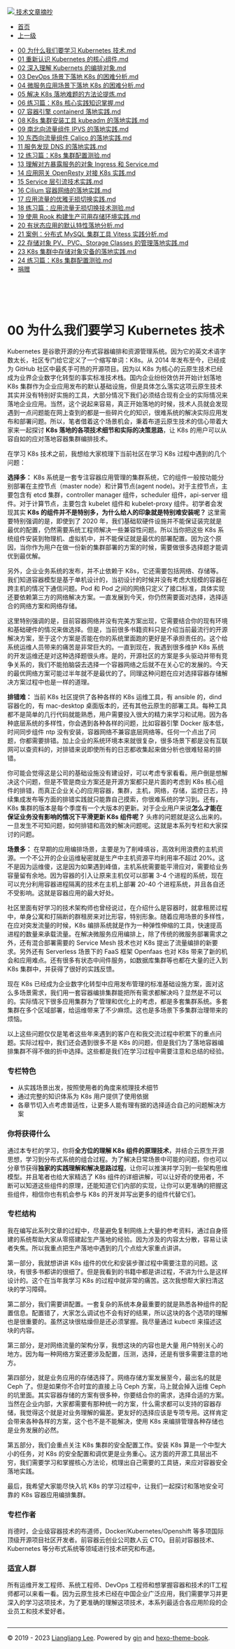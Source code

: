 <!DOCTYPE html>

<html xmlns="http://www.w3.org/1999/xhtml">
<head>
<head>
<meta content="text/html; charset=utf-8" http-equiv="Content-Type"/>
<meta content="width=device-width, initial-scale=1, maximum-scale=1.0, user-scalable=no" name="viewport"/>
<meta content="zh-cn" http-equiv="content-language"/>
<meta content="00 为什么我们要学习 Kubernetes 技术" name="description"/>
<link href="/static/favicon.png" rel="icon"/>
<title>00 为什么我们要学习 Kubernetes 技术 </title>
<link href="/static/index.css" rel="stylesheet"/>
<link href="/static/highlight.min.css" rel="stylesheet"/>
<script src="/static/highlight.min.js"></script>
<meta content="Hexo 4.2.0" name="generator"/>

</head>
<body>
<div class="book-container">
<div class="book-sidebar">
<div class="book-brand">
<a href="/">
<img src="/static/favicon.png"/>
<span>技术文章摘抄</span>
</a>
</div>
<div class="book-menu uncollapsible">
<ul class="uncollapsible">
<li><a class="current-tab" href="/">首页</a></li>
<li><a href="../">上一级</a></li>
</ul>
<ul class="uncollapsible">
<li>
<a class="menu-item" href="/%e4%b8%93%e6%a0%8f/Kubernetes%20%e5%ae%9e%e8%b7%b5%e5%85%a5%e9%97%a8%e6%8c%87%e5%8d%97/00%20%e4%b8%ba%e4%bb%80%e4%b9%88%e6%88%91%e4%bb%ac%e8%a6%81%e5%ad%a6%e4%b9%a0%20Kubernetes%20%e6%8a%80%e6%9c%af.md" id="00 为什么我们要学习 Kubernetes 技术.md">00 为什么我们要学习 Kubernetes 技术.md</a>
</li>
<li>
<a class="menu-item" href="/%e4%b8%93%e6%a0%8f/Kubernetes%20%e5%ae%9e%e8%b7%b5%e5%85%a5%e9%97%a8%e6%8c%87%e5%8d%97/01%20%e9%87%8d%e6%96%b0%e8%ae%a4%e8%af%86%20Kubernetes%20%e7%9a%84%e6%a0%b8%e5%bf%83%e7%bb%84%e4%bb%b6.md" id="01 重新认识 Kubernetes 的核心组件.md">01 重新认识 Kubernetes 的核心组件.md</a>
</li>
<li>
<a class="menu-item" href="/%e4%b8%93%e6%a0%8f/Kubernetes%20%e5%ae%9e%e8%b7%b5%e5%85%a5%e9%97%a8%e6%8c%87%e5%8d%97/02%20%e6%b7%b1%e5%85%a5%e7%90%86%e8%a7%a3%20Kubernets%20%e7%9a%84%e7%bc%96%e6%8e%92%e5%af%b9%e8%b1%a1.md" id="02 深入理解 Kubernets 的编排对象.md">02 深入理解 Kubernets 的编排对象.md</a>
</li>
<li>
<a class="menu-item" href="/%e4%b8%93%e6%a0%8f/Kubernetes%20%e5%ae%9e%e8%b7%b5%e5%85%a5%e9%97%a8%e6%8c%87%e5%8d%97/03%20DevOps%20%e5%9c%ba%e6%99%af%e4%b8%8b%e8%90%bd%e5%9c%b0%20K8s%20%e7%9a%84%e5%9b%b0%e9%9a%be%e5%88%86%e6%9e%90.md" id="03 DevOps 场景下落地 K8s 的困难分析.md">03 DevOps 场景下落地 K8s 的困难分析.md</a>
</li>
<li>
<a class="menu-item" href="/%e4%b8%93%e6%a0%8f/Kubernetes%20%e5%ae%9e%e8%b7%b5%e5%85%a5%e9%97%a8%e6%8c%87%e5%8d%97/04%20%e5%be%ae%e6%9c%8d%e5%8a%a1%e5%ba%94%e7%94%a8%e5%9c%ba%e6%99%af%e4%b8%8b%e8%90%bd%e5%9c%b0%20K8s%20%e7%9a%84%e5%9b%b0%e9%9a%be%e5%88%86%e6%9e%90.md" id="04 微服务应用场景下落地 K8s 的困难分析.md">04 微服务应用场景下落地 K8s 的困难分析.md</a>
</li>
<li>
<a class="menu-item" href="/%e4%b8%93%e6%a0%8f/Kubernetes%20%e5%ae%9e%e8%b7%b5%e5%85%a5%e9%97%a8%e6%8c%87%e5%8d%97/05%20%e8%a7%a3%e5%86%b3%20K8s%20%e8%90%bd%e5%9c%b0%e9%9a%be%e9%a2%98%e7%9a%84%e6%96%b9%e6%b3%95%e8%ae%ba%e6%8f%90%e7%82%bc.md" id="05 解决 K8s 落地难题的方法论提炼.md">05 解决 K8s 落地难题的方法论提炼.md</a>
</li>
<li>
<a class="menu-item" href="/%e4%b8%93%e6%a0%8f/Kubernetes%20%e5%ae%9e%e8%b7%b5%e5%85%a5%e9%97%a8%e6%8c%87%e5%8d%97/06%20%e7%bb%83%e4%b9%a0%e7%af%87%ef%bc%9aK8s%20%e6%a0%b8%e5%bf%83%e5%ae%9e%e8%b7%b5%e7%9f%a5%e8%af%86%e6%8e%8c%e6%8f%a1.md" id="06 练习篇：K8s 核心实践知识掌握.md">06 练习篇：K8s 核心实践知识掌握.md</a>
</li>
<li>
<a class="menu-item" href="/%e4%b8%93%e6%a0%8f/Kubernetes%20%e5%ae%9e%e8%b7%b5%e5%85%a5%e9%97%a8%e6%8c%87%e5%8d%97/07%20%e5%ae%b9%e5%99%a8%e5%bc%95%e6%93%8e%20containerd%20%e8%90%bd%e5%9c%b0%e5%ae%9e%e8%b7%b5.md" id="07 容器引擎 containerd 落地实践.md">07 容器引擎 containerd 落地实践.md</a>
</li>
<li>
<a class="menu-item" href="/%e4%b8%93%e6%a0%8f/Kubernetes%20%e5%ae%9e%e8%b7%b5%e5%85%a5%e9%97%a8%e6%8c%87%e5%8d%97/08%20K8s%20%e9%9b%86%e7%be%a4%e5%ae%89%e8%a3%85%e5%b7%a5%e5%85%b7%20kubeadm%20%e7%9a%84%e8%90%bd%e5%9c%b0%e5%ae%9e%e8%b7%b5.md" id="08 K8s 集群安装工具 kubeadm 的落地实践.md">08 K8s 集群安装工具 kubeadm 的落地实践.md</a>
</li>
<li>
<a class="menu-item" href="/%e4%b8%93%e6%a0%8f/Kubernetes%20%e5%ae%9e%e8%b7%b5%e5%85%a5%e9%97%a8%e6%8c%87%e5%8d%97/09%20%e5%8d%97%e5%8c%97%e5%90%91%e6%b5%81%e9%87%8f%e7%bb%84%e4%bb%b6%20IPVS%20%e7%9a%84%e8%90%bd%e5%9c%b0%e5%ae%9e%e8%b7%b5.md" id="09 南北向流量组件 IPVS 的落地实践.md">09 南北向流量组件 IPVS 的落地实践.md</a>
</li>
<li>
<a class="menu-item" href="/%e4%b8%93%e6%a0%8f/Kubernetes%20%e5%ae%9e%e8%b7%b5%e5%85%a5%e9%97%a8%e6%8c%87%e5%8d%97/10%20%e4%b8%9c%e8%a5%bf%e5%90%91%e6%b5%81%e9%87%8f%e7%bb%84%e4%bb%b6%20Calico%20%e7%9a%84%e8%90%bd%e5%9c%b0%e5%ae%9e%e8%b7%b5.md" id="10 东西向流量组件 Calico 的落地实践.md">10 东西向流量组件 Calico 的落地实践.md</a>
</li>
<li>
<a class="menu-item" href="/%e4%b8%93%e6%a0%8f/Kubernetes%20%e5%ae%9e%e8%b7%b5%e5%85%a5%e9%97%a8%e6%8c%87%e5%8d%97/11%20%e6%9c%8d%e5%8a%a1%e5%8f%91%e7%8e%b0%20DNS%20%e7%9a%84%e8%90%bd%e5%9c%b0%e5%ae%9e%e8%b7%b5.md" id="11 服务发现 DNS 的落地实践.md">11 服务发现 DNS 的落地实践.md</a>
</li>
<li>
<a class="menu-item" href="/%e4%b8%93%e6%a0%8f/Kubernetes%20%e5%ae%9e%e8%b7%b5%e5%85%a5%e9%97%a8%e6%8c%87%e5%8d%97/12%20%e7%bb%83%e4%b9%a0%e7%af%87%ef%bc%9aK8s%20%e9%9b%86%e7%be%a4%e9%85%8d%e7%bd%ae%e6%b5%8b%e9%aa%8c.md" id="12 练习篇：K8s 集群配置测验.md">12 练习篇：K8s 集群配置测验.md</a>
</li>
<li>
<a class="menu-item" href="/%e4%b8%93%e6%a0%8f/Kubernetes%20%e5%ae%9e%e8%b7%b5%e5%85%a5%e9%97%a8%e6%8c%87%e5%8d%97/13%20%e7%90%86%e8%a7%a3%e5%af%b9%e6%96%b9%e6%9a%b4%e9%9c%b2%e6%9c%8d%e5%8a%a1%e7%9a%84%e5%af%b9%e8%b1%a1%20Ingress%20%e5%92%8c%20Service.md" id="13 理解对方暴露服务的对象 Ingress 和 Service.md">13 理解对方暴露服务的对象 Ingress 和 Service.md</a>
</li>
<li>
<a class="menu-item" href="/%e4%b8%93%e6%a0%8f/Kubernetes%20%e5%ae%9e%e8%b7%b5%e5%85%a5%e9%97%a8%e6%8c%87%e5%8d%97/14%20%e5%ba%94%e7%94%a8%e7%bd%91%e5%85%b3%20OpenResty%20%e5%af%b9%e6%8e%a5%20K8s%20%e5%ae%9e%e8%b7%b5.md" id="14 应用网关 OpenResty 对接 K8s 实践.md">14 应用网关 OpenResty 对接 K8s 实践.md</a>
</li>
<li>
<a class="menu-item" href="/%e4%b8%93%e6%a0%8f/Kubernetes%20%e5%ae%9e%e8%b7%b5%e5%85%a5%e9%97%a8%e6%8c%87%e5%8d%97/15%20Service%20%e5%b1%82%e5%bc%95%e6%b5%81%e6%8a%80%e6%9c%af%e5%ae%9e%e8%b7%b5.md" id="15 Service 层引流技术实践.md">15 Service 层引流技术实践.md</a>
</li>
<li>
<a class="menu-item" href="/%e4%b8%93%e6%a0%8f/Kubernetes%20%e5%ae%9e%e8%b7%b5%e5%85%a5%e9%97%a8%e6%8c%87%e5%8d%97/16%20Cilium%20%e5%ae%b9%e5%99%a8%e7%bd%91%e7%bb%9c%e7%9a%84%e8%90%bd%e5%9c%b0%e5%ae%9e%e8%b7%b5.md" id="16 Cilium 容器网络的落地实践.md">16 Cilium 容器网络的落地实践.md</a>
</li>
<li>
<a class="menu-item" href="/%e4%b8%93%e6%a0%8f/Kubernetes%20%e5%ae%9e%e8%b7%b5%e5%85%a5%e9%97%a8%e6%8c%87%e5%8d%97/17%20%e5%ba%94%e7%94%a8%e6%b5%81%e9%87%8f%e7%9a%84%e4%bc%98%e9%9b%85%e6%97%a0%e6%8d%9f%e5%88%87%e6%8d%a2%e5%ae%9e%e8%b7%b5.md" id="17 应用流量的优雅无损切换实践.md">17 应用流量的优雅无损切换实践.md</a>
</li>
<li>
<a class="menu-item" href="/%e4%b8%93%e6%a0%8f/Kubernetes%20%e5%ae%9e%e8%b7%b5%e5%85%a5%e9%97%a8%e6%8c%87%e5%8d%97/18%20%e7%bb%83%e4%b9%a0%e7%af%87%ef%bc%9a%e5%ba%94%e7%94%a8%e6%b5%81%e9%87%8f%e6%97%a0%e6%8d%9f%e5%88%87%e6%8d%a2%e6%8a%80%e6%9c%af%e6%b5%8b%e9%aa%8c.md" id="18 练习篇：应用流量无损切换技术测验.md">18 练习篇：应用流量无损切换技术测验.md</a>
</li>
<li>
<a class="menu-item" href="/%e4%b8%93%e6%a0%8f/Kubernetes%20%e5%ae%9e%e8%b7%b5%e5%85%a5%e9%97%a8%e6%8c%87%e5%8d%97/19%20%e4%bd%bf%e7%94%a8%20Rook%20%e6%9e%84%e5%bb%ba%e7%94%9f%e4%ba%a7%e5%8f%af%e7%94%a8%e5%ad%98%e5%82%a8%e7%8e%af%e5%a2%83%e5%ae%9e%e8%b7%b5.md" id="19 使用 Rook 构建生产可用存储环境实践.md">19 使用 Rook 构建生产可用存储环境实践.md</a>
</li>
<li>
<a class="menu-item" href="/%e4%b8%93%e6%a0%8f/Kubernetes%20%e5%ae%9e%e8%b7%b5%e5%85%a5%e9%97%a8%e6%8c%87%e5%8d%97/20%20%e6%9c%89%e7%8a%b6%e6%80%81%e5%ba%94%e7%94%a8%e7%9a%84%e9%bb%98%e8%ae%a4%e7%89%b9%e6%80%a7%e8%90%bd%e5%9c%b0%e5%88%86%e6%9e%90.md" id="20 有状态应用的默认特性落地分析.md">20 有状态应用的默认特性落地分析.md</a>
</li>
<li>
<a class="menu-item" href="/%e4%b8%93%e6%a0%8f/Kubernetes%20%e5%ae%9e%e8%b7%b5%e5%85%a5%e9%97%a8%e6%8c%87%e5%8d%97/21%20%e6%a1%88%e4%be%8b%ef%bc%9a%e5%88%86%e5%b8%83%e5%bc%8f%20MySQL%20%e9%9b%86%e7%be%a4%e5%b7%a5%e5%85%b7%20Vitess%20%e5%ae%9e%e8%b7%b5%e5%88%86%e6%9e%90.md" id="21 案例：分布式 MySQL 集群工具 Vitess 实践分析.md">21 案例：分布式 MySQL 集群工具 Vitess 实践分析.md</a>
</li>
<li>
<a class="menu-item" href="/%e4%b8%93%e6%a0%8f/Kubernetes%20%e5%ae%9e%e8%b7%b5%e5%85%a5%e9%97%a8%e6%8c%87%e5%8d%97/22%20%e5%ad%98%e5%82%a8%e5%af%b9%e8%b1%a1%20PV%e3%80%81PVC%e3%80%81Storage%20Classes%20%e7%9a%84%e7%ae%a1%e7%90%86%e8%90%bd%e5%9c%b0%e5%ae%9e%e8%b7%b5.md" id="22 存储对象 PV、PVC、Storage Classes 的管理落地实践.md">22 存储对象 PV、PVC、Storage Classes 的管理落地实践.md</a>
</li>
<li>
<a class="menu-item" href="/%e4%b8%93%e6%a0%8f/Kubernetes%20%e5%ae%9e%e8%b7%b5%e5%85%a5%e9%97%a8%e6%8c%87%e5%8d%97/23%20K8s%20%e9%9b%86%e7%be%a4%e4%b8%ad%e5%ad%98%e5%82%a8%e5%af%b9%e8%b1%a1%e7%81%be%e5%a4%87%e7%9a%84%e8%90%bd%e5%9c%b0%e5%ae%9e%e8%b7%b5.md" id="23 K8s 集群中存储对象灾备的落地实践.md">23 K8s 集群中存储对象灾备的落地实践.md</a>
</li>
<li>
<a class="menu-item" href="/%e4%b8%93%e6%a0%8f/Kubernetes%20%e5%ae%9e%e8%b7%b5%e5%85%a5%e9%97%a8%e6%8c%87%e5%8d%97/24%20%e7%bb%83%e4%b9%a0%e7%af%87%ef%bc%9aK8s%20%e9%9b%86%e7%be%a4%e9%85%8d%e7%bd%ae%e6%b5%8b%e9%aa%8c.md" id="24 练习篇：K8s 集群配置测验.md">24 练习篇：K8s 集群配置测验.md</a>
</li>
<li><a href="/assets/捐赠.md">捐赠</a></li>
</ul>
</div>
</div>
<div class="sidebar-toggle" onclick="sidebar_toggle()" onmouseleave="remove_inner()" onmouseover="add_inner()">
<div class="sidebar-toggle-inner"></div>
</div>
<div class="off-canvas-content">
<div class="columns">
<div class="column col-12 col-lg-12">
<div class="book-navbar">
<header class="navbar">
<section class="navbar-section">
<a onclick="open_sidebar()">
<i class="icon icon-menu"></i>
</a>
</section>
</header>
</div>
<div class="book-content" style="max-width: 960px; margin: 0 auto;
    overflow-x: auto;
    overflow-y: hidden;">
<div class="book-post">

<p align="center" id="tip"></p>
<h1 class="title" data-id="00 为什么我们要学习 Kubernetes 技术" id="title">00 为什么我们要学习 Kubernetes 技术</h1>
<div><p>Kubernetes 是谷歌开源的分布式容器编排和资源管理系统。因为它的英文术语字数太长，社区专门给它定义了一个缩写单词：K8s。从 2014 年发布至今，已经成为 GitHub 社区中最炙手可热的开源项目。因为以 K8s 为核心的云原生技术已经成为业界企业数字化转型的事实标准技术栈。国内企业纷纷效仿并开始计划落地 K8s 集群作为企业应用发布的默认基础设施，但是具体怎么落实这项云原生技术其实并没有特别好实施的工具，大部分情况下我们必须结合现有企业的实际情况来落地企业应用。当然，这个说起来容易，真正开始落地的时候，技术人员就会发现遇到一点问题能在网上查到的都是一些碎片化的知识，很难系统的解决实际应用发布和部署问题。所以，笔者借着这个场景机会，秉着布道云原生技术的信心带着大家来一起探讨 <strong>K8s 落地的各项技术细节和实际的决策思路</strong>，让 K8s 的用户可以从容自如的应对落地容器集群编排技术。</p>
<p>在学习 K8s 技术之前，我想给大家梳理下当前社区在学习 K8s 过程中遇到的几个问题：</p>
<p><strong>选择多：</strong> K8s 系统是一套专注容器应用管理的集群系统，它的组件一般按功能分别部署在主控节点（master node）和计算节点(agent node)。对于主控节点，主要包含有 etcd 集群，controller manager 组件，scheduler 组件，api-server 组件。对于计算节点，主要包含 kubelet 组件和 kubelet-proxy 组件。初学者会发现其实 <strong>K8s 的组件并不是特别多，为什么给人的印象就是特别难安装呢？</strong> 这里需要特别强调的是，即使到了 2020 年，我们基础软硬件设施并不能保证装完就是最优的配置，仍然需要系统工程师解决一些兼容性问题。所以当你把这些 K8s 系统组件安装到物理机、虚拟机中，并不能保证就是最优的部署配置。因为这个原因，当你作为用户在做一份新的集群部署的方案的时候，需要做很多选择题才能调优到最优解。</p>
<p>另外，企业业务系统的发布，并不止依赖于 K8s，它还需要包括网络、存储等。我们知道容器模型是基于单机设计的，当初设计的时候并没有考虑大规模的容器在跨主机的情况下通信问题。Pod 和 Pod 之间的网络只定义了接口标准，具体实现还要依赖第三方的网络解决方案。一直发展到今天，你仍然需要面对选择，选择适合的网络方案和网络存储。</p>
<p>这里特别强调的是，目前容器网络并没有完美方案出现，它需要结合你的现有环境和基础硬件的情况来做选择。但是，当前很多书籍资料只是介绍当前最流行的开源解决方案，至于这个方案是否能在你的系统里面跑的更好是不承担责任的。这个给系统运维人员带来的痛苦是非常巨大的。一直到现在，我遇到很多维护 K8s 系统的开发运维还是对这种选择题很头疼。是的，开源社区的方案是多头驱动并带有竞争关系的，我们不能拍脑袋去选择一个容器网络之后就不在关心它的发展的。今天的最优网络方案可能过半年就不是最优的了。同理这种问题在应对选择容器存储解决方案过程中也是一样的道理。</p>
<p><strong>排错难：</strong> 当前 K8s 社区提供了各种各样的 K8s 运维工具，有 ansible 的，dind 容器化的，有 mac-desktop 桌面版本的，还有其他云原生的部署工具。每种工具都不是简单的几行代码就能熟悉，用户需要投入很大的精力来学习和试用。因为各种底层系统的多样性，你会遇到各种各样的问题，比如容器引擎 Docker 版本低，时间同步组件 ntp 没有安装，容器网络不兼容底层网络等。任何一个点出了问题，你都需要排错。加上企业的系统环境本来就很复杂，很多场景下都是没有互联网可以查资料的，对排错来说即使所有的日志都收集起来做分析也很难轻易的排错。</p>
<p>你可能会觉得这是公司的基础设施没有建设好，可以考虑专家看看。用户倒是想解决这个问题，但是不管是商业方案还是开源方案都只是片面的考虑到 K8s 核心组件的排错，而真正企业关心的应用容器，集群，主机，网络，存储，监控日志，持续集成发布等方面的排错实践就只能靠自己摸索，你很难系统的学习到。还有，K8s 集群的版本是每个季度有一个大版本的更新。对于企业用户来说<strong>怎么才能在保证业务没有影响的情况下平滑更新 K8s 组件呢？</strong> 头疼的问题就是这么出来的。一旦发生不可知问题，如何排错和高效的解决问题呢。这就是本系列专栏和大家探讨的问题。</p>
<p><strong>场景多：</strong> 在早期的应用编排场景，主要是为了削峰填谷，高效利用浪费的主机资源。一个不公开的企业运维秘密就是生产中主机资源平均利用率不超过 20%。这不是因为运维傻，这是因为如果遇到峰值，主机系统需要能平滑应对，需要给业务容量留有余地。因为容器的引入让原来主机仅可以部署 3-4 个进程的系统，现在可以充分利用容器进程隔离的技术在主机上部署 20-40 个进程系统，并且各自还不受影响。这就是容器应用的最大好处。</p>
<p>社区里面有好学习的技术架构师也曾经说过，在介绍什么是容器时，就拿租房过程中，单身公寓和打隔断的群租房来对比形容，特别形象。随着应用场景的多样性，在应对突发流量的时候，K8s 编排系统就是作为一种弹性伸缩的工具，快速提高进程的数量来承载流量。在解决微服务应用编排上，除了传统的微服务部署需求之外，还有混合部署需要的 Service Mesh 技术也对 K8s 提出了流量编排的新要求。另外还有 Serverless 场景下的 FaaS 框架 Openfaas 也对 K8s 带来了新的机会和应用难点。还有很多有状态中间件服务，如数据库集群等也都在大量的迁入到 K8s 集群中，并获得了很好的实践反馈。</p>
<p>现在 K8s 已经成为企业数字化转型中应用发布管理的标准基础设施方案，面对这么多场景需求，我们用一套容器编排集群能把所有需求都解决吗？显然是不可以的。实际情况下很多应用集群为了管理和优化上的考虑，都是多套集群系统。多套集群在多个区域部署，给运维带来了不少麻烦。这也是多场景下多集群治理带来的烦恼。</p>
<p>以上这些问题仅仅是笔者这些年来遇到的客户在和我交流过程中积累下的重点问题。实际过程中，我们还会遇到很多不是 K8s 的问题，但是我们为了落地容器编排集群不得不做的折中选择。这些都是我们在学习过程中需要注意和总结的经验。</p>
<h3 id="专栏特色">专栏特色</h3>
<ul>
<li>从实践场景出发，按照使用者的角度来梳理技术细节</li>
<li>通过完整的知识体系为 K8s 用户提供了使用依据</li>
<li>各章节切入点考虑普适性，让更多人能有理有据的选择适合自己的问题解决方案</li>
</ul>
<h3 id="你将获得什么">你将获得什么</h3>
<p>通过本专栏的学习，你将<strong>全方位的理解 K8s 组件的原理技术</strong>，并结合云原生开源思想，学习到分布式系统的组合过程。为了解决日常场景中可能的问题，你也可以分章节获得<strong>独家的实践理解和解决思路过程</strong>，让你可以推演并学习到一些架构思维模型。并且笔者也给大家精选了 K8s 组件的详细讲解，可以让好奇的使用者，不断可以知道这些组件的原理，还能知道它们内部的实现，让你可以更准确的把握这些组件，相信你也有机会参与 K8s 的开发并写出更多的组件代替它们。</p>
<h3 id="专栏结构">专栏结构</h3>
<p>我在编写此系列文章的过程中，尽量避免复制网络上大量的参考资料，通过自身搭建的系统帮助大家从零搭建起生产落地的经验。因为涉及的内容太分散，容易让读者失焦。所以我重点把生产落地中遇到的几个点给大家重点讲讲。</p>
<p>第一部分，我就想讲讲 K8s 组件的优化和安装步骤过程中需要注意的问题。这块，有很多书都讲的很细了。但是我看到的书籍中都是讲过程，不讲为什么是这样设计的。这个在当年我学习 K8s 的过程中就非常的痛苦。这次我想帮大家扫清这块的学习障碍。</p>
<p>第二部分，我们需要讲配置。一套复杂的系统本身最重要的就是熟悉各种组件的配置信息。配置错了，大家怎么调试也不会有好的结果，所以这块的各个选项的理解也是很重要的。虽然这块很枯燥但是还必须掌握。我尽量通过 kubectl 来描述这块的内容。</p>
<p>第三部分，是对网络流量的架构分享，我想这块的内容也是大量 用户特别关心的地方。因为每一种网络方案还要涉及配置，压测，选择，还是有很多需要注意的地方。</p>
<p>第四部分，就是业务应用的存储选择了。网络存储方案发展至今，最出名的就是 Ceph 了。但是如果你不合时宜的直接上马 Ceph 方案，马上就会掉入运维 Ceph 的坑里面。其实容器存储的方案有很多种，你要结合你的需求，选择合适的方案。当然在企业内部，大家都需要有那种统一的方案，什么需求都可以支持的容器存储，我觉得这个就是对业务理解的偏差。更友好的选择应该是专项专用。这样肯定会带来各种各样的方案，这个也不是不能解决，使用 K8s 来编排管理各种存储也是业务发展的必然。</p>
<p>第五部分，我们会重点关注 K8s 集群的安全配置工作。安装 K8s 算是一个中型大小的任务，对 K8s 的安全配置和调优更是业务重心。这方面的开源工具层出不穷，我们需要学习和掌握核心方法论，梳理出自己需要的工具链，来应对容器安全落地实践。</p>
<p>最后，我希望大家能尽快入坑 K8s 的学习过程中，让我们一起探讨和落地安全可靠的 K8s 容器应用编排集群。</p>
<h3 id="专栏作者">专栏作者</h3>
<p>肖德时，企业级容器技术的布道师，Docker/Kubernetes/Openshift 等多项国际顶级开源项目社区开发者。前容器云创业公司数人云 CTO。目前对容器技术、Kubernetes 等分布式系统等领域进行技术研究和布道。</p>
<h3 id="适宜人群">适宜人群</h3>
<p>所有运维开发工程师、系统工程师、DevOps 工程师和想掌握容器和技术的IT工程师都可以来看一看。因为云原生技术已经在中国企业广泛应用，我们需要学习并更深入的学习这项技术，为了更准确的理解这项技术，本系列最适合各应用阶段的企业员工和技术爱好者。</p>
</div>
</div>
<div>
<div id="prePage" style="float: left">
</div>
<div id="nextPage" style="float: right">
</div>
</div>
</div>
</div>
</div>
<div class="copyright">
<hr/>
<p>© 2019 - 2023 <a href="/cdn-cgi/l/email-protection#a9c5c5c5909d9898999ee9cec4c8c0c587cac6c4" target="_blank">Liangliang Lee</a>.
                    Powered by <a href="https://github.com/gin-gonic/gin" target="_blank">gin</a> and <a href="https://github.com/kaiiiz/hexo-theme-book" target="_blank">hexo-theme-book</a>.</p>
</div>
</div>
<a class="off-canvas-overlay" onclick="hide_canvas()"></a>
</div>
<script>(function(){function c(){var b=a.contentDocument||a.contentWindow.document;if(b){var d=b.createElement('script');d.innerHTML="window.__CF$cv$params={r:'8f0b218e1ae7045a',t:'MTczMzk3OTQyMC4wMDAwMDA='};var a=document.createElement('script');a.nonce='';a.src='/cdn-cgi/challenge-platform/scripts/jsd/main.js';document.getElementsByTagName('head')[0].appendChild(a);";b.getElementsByTagName('head')[0].appendChild(d)}}if(document.body){var a=document.createElement('iframe');a.height=1;a.width=1;a.style.position='absolute';a.style.top=0;a.style.left=0;a.style.border='none';a.style.visibility='hidden';document.body.appendChild(a);if('loading'!==document.readyState)c();else if(window.addEventListener)document.addEventListener('DOMContentLoaded',c);else{var e=document.onreadystatechange||function(){};document.onreadystatechange=function(b){e(b);'loading'!==document.readyState&&(document.onreadystatechange=e,c())}}}})();</script></body>

<script src="/static/index.js"></script>
</head></html>